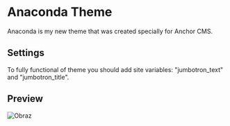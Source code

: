 Anaconda Theme
==============
Anaconda is my new theme that was created specially for Anchor CMS.

Settings
--------
To fully functional of theme you should add site variables: "jumbotron_text" and "jumbotron_title".

Preview
-------
![Obraz](http://i.imgur.com/KiuQ1SZ.png)
